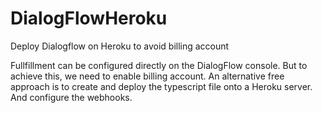 # DialogFlowHeroku
Deploy Dialogflow on Heroku to avoid billing account

Fullfillment can be configured directly on the DialogFlow console. But to achieve this, we need to enable billing account.
An alternative free approach is to create and deploy the typescript file onto a Heroku server. And configure the webhooks.


